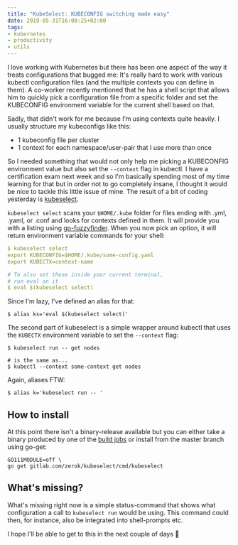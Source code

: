 ```yaml
---
title: "KubeSelect: KUBECONFIG switching made easy"
date: 2019-05-31T16:08:25+02:00
tags:
- kubernetes
- productivity
- utils
---
```



I love working with Kubernetes but there has been one aspect of the way it treats configurations that bugged me: It's really hard to work with various kubectl configuration files (and the multiple contexts you can define in them). A co-worker recently mentioned that he has a shell script that allows him to quickly pick a configuration file from a specific folder and set the KUBECONFIG environment variable for the current shell based on that.

Sadly, that didn't work for me because I’m using contexts quite heavily. I usually structure my kubeconfigs like this:

* 1 kubeconfig file per cluster
* 1 context for each namespace/user-pair that I use more than once

So I needed something that would not only help me picking a KUBECONFIG environment value but also set the `--context` flag in kubectl. I have a certification exam next week and so I'm basically spending most of my time learning for that but in order not to go completely insane, I thought it would be nice to tackle this little issue of mine. The result of a bit of coding yesterday is [kubeselect](https://gitlab.com/zerok/kubeselect).

`kubeselect select` scans your `$HOME/.kube` folder for files ending with .yml, .yaml, or .conf and looks for contexts defined in them. It will provide you with a listing using [go-fuzzyfinder](github.com/ktr0731/go-fuzzyfinder). When you now pick an option, it will return environment variable commands for your shell:

```yaml
$ kubeselect select
export KUBECONFIG=$HOME/.kube/some-config.yaml
export KUBECTX=context-name

# To also set those inside your current terminal,
# run eval on it
$ eval $(kubeselect select)
```

Since I'm lazy, I've defined an alias for that:

```
$ alias ks='eval $(kubeselect select)'
```

The second part of kubeselect is a simple wrapper around kubectl that uses the `KUBECTX` environment variable to set the `--context` flag:

```
$ kubeselect run -- get nodes

# is the same as...
$ kubectl --context some-context get nodes
```

Again, aliases FTW:

```
$ alias k='kubeselect run -- '
```

## How to install

At this point there isn't a binary-release available but you can either take a binary produced by one of the [build jobs](https://gitlab.com/zerok/kubeselect/-/jobs?scope=finished) or install from the master branch using go-get:

```
GO111MODULE=off \
go get gitlab.com/zerok/kubeselect/cmd/kubeselect
```

## What's missing?

What's missing right now is a simple status-command that shows what configuration a call to `kubeselect run` would be using. This command could then, for instance, also be integrated into shell-prompts etc.

I hope I'll be able to get to this in the next couple of days 🙂
